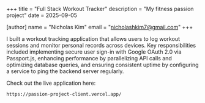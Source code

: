 +++
title = "Full Stack Workout Tracker"
description = "My fitness passion project"
date = 2025-09-05

[author]
name = "Nicholas Kim"
email = "nicholashkim7@gmail.com"
+++

I built a workout tracking application that allows users to log workout sessions and monitor personal records across devices. Key responsibilities included implementing secure user sign-in with Google OAuth 2.0 via Passport.js, enhancing performance by parallelizing API calls and optimizing database queries, and ensuring consistent uptime by configuring a service to ping the backend server regularly.

Check out the live application here: 
```
https://passion-project-client.vercel.app/
```
